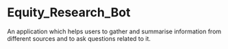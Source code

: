 # Equity_Research_Bot
An application which helps users to gather and summarise information from different sources and to ask questions related to it.
